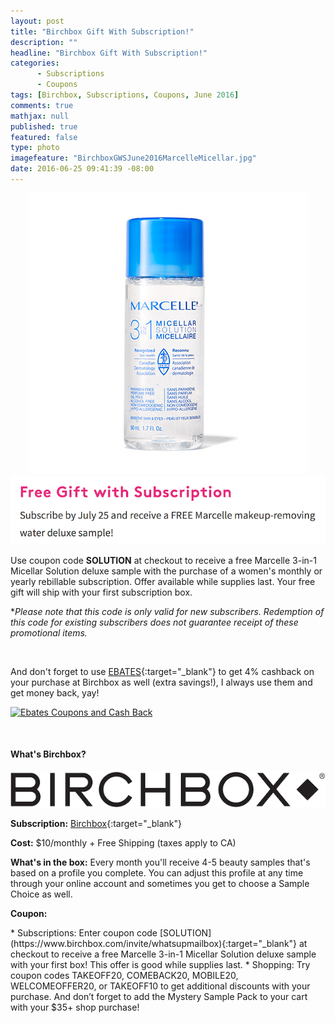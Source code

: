 ```yaml
---
layout: post
title: "Birchbox Gift With Subscription!"
description: ""
headline: "Birchbox Gift With Subscription!"
categories: 
      - Subscriptions
      - Coupons
tags: [Birchbox, Subscriptions, Coupons, June 2016]
comments: true
mathjax: null
published: true
featured: false
type: photo
imagefeature: "BirchboxGWSJune2016MarcelleMicellar.jpg"
date: 2016-06-25 09:41:39 -08:00
---
```


<center><a href="https://www.birchbox.com/invite/whatsupmailbox" target="_blank">
<img src="/images/BirchboxGWSJune2016MarcelleMicellar.jpg" border="0" style="border:none;max-width:100%;" alt="Birchbox GWS - Marcelle 3-in-1 Micellar Solution" />
</a></center>

<center><a href="https://www.birchbox.com/invite/whatsupmailbox" target="_blank">
<img src="/images/BirchboxGWSJune2016MarcelleMicellar2.png" border="0" style="border:none;max-width:100%;" alt="Birchbox GWS - Marcelle 3-in-1 Micellar Solution" />
</a></center>


Use coupon code **SOLUTION** at checkout to receive a free Marcelle 3-in-1 Micellar Solution deluxe sample with the purchase of a women's monthly or yearly rebillable subscription. Offer available while supplies last. Your free gift will ship with your first subscription box. 

**Please note that this code is only valid for new subscribers. Redemption of this code for existing subscribers does not guarantee receipt of these promotional items.*

<br>

And don't forget to use [EBATES](http://www.ebates.com/rf.do?referrerid=nFbj2DqrCN%2BpB5AWKzmAFQ%3D%3D&eeid=30337){:target="_blank"} to get 4% cashback on your purchase at Birchbox as well (extra savings!), I always use them and get money back, yay!</p>

<a href='http://www.ebates.com/rf.do?referrerid=nFbj2DqrCN%2BpB5AWKzmAFQ%3D%3D&eeid=28585' target='_blank' rel='nofollow'><img src='http://www.ebates.com/referral/2012/global_files/images/ebates_logo.png' alt='Ebates Coupons and Cash Back' height='31' width='171' border='0'/></a>

<br>

<H4>What's Birchbox?</H4>

<center><a href="https://www.birchbox.com/invite/whatsupmailbox" target="_blank">
<img src="/images/BirchboxLogo.png" border="0" style="border:none;max-width:100%;" alt="Birchbox!" />
</a></center>

**Subscription:** [Birchbox](https://www.birchbox.com/invite/whatsupmailbox){:target="_blank"}

**Cost:** $10/monthly + Free Shipping (taxes apply to CA)

**What's in the box:** Every month you'll receive 4-5 beauty samples that's based on a profile you complete. You can adjust this profile at any time through your online account and sometimes you get to choose a Sample Choice as well.

<p><b>Coupon:</b></p>
* Subscriptions: Enter coupon code [SOLUTION](https://www.birchbox.com/invite/whatsupmailbox){:target="_blank"} at checkout to receive a free Marcelle 3-in-1 Micellar Solution deluxe sample with your first box! This offer is good while supplies last.
* Shopping: Try coupon codes TAKEOFF20, COMEBACK20, MOBILE20, WELCOMEOFFER20, or TAKEOFF10 to get additional discounts with your purchase. And don’t forget to add the Mystery Sample Pack to your cart with your $35+ shop purchase!
